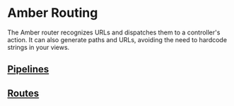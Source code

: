 # Amber Routing

The Amber router recognizes URLs and dispatches them to a controller's action. It can also generate paths and URLs, avoiding the need to hardcode strings in your views.



## [Pipelines](/routing/pipelines.md)

## [Routes](/getting-started/routing/routes.md)



